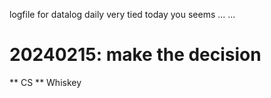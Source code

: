 logfile for datalog daily
very tied today
you seems ... ... 
# 20240215: make the decision
** CS
** Whiskey
